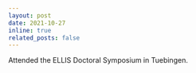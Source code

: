 ```yaml
---
layout: post
date: 2021-10-27
inline: true
related_posts: false
---
```

Attended the ELLIS Doctoral Symposium in Tuebingen.
